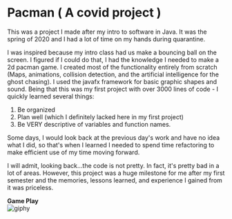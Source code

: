 <h1>Pacman ( A covid project ) </h1>

This was a project I made after my intro to software in Java. It was the spring of 2020 and I had a lot of time on my hands during quarantine.

I was inspired because my intro class had us make a bouncing ball on the screen. I figured if I could do that, I had the knowledge I needed to make a 2d pacman game.
I created most of the functionality entirely from scratch (Maps, animations, collision detection, and the artificial intelligence for the ghost chasing). I used the javafx framework for basic graphic shapes and sound.
Being that this was my first project with over 3000 lines of code - I quickly learned several things:
1) Be organized
2) Plan well (which I definitely lacked here in my first project)
3) Be VERY descriptive of variables and function names.

Some days, I would look back at the previous day's work and have no idea what I did, so that's when I learned I needed to spend time refactoring to make efficient use of my time moving forward.

I will admit, looking back...the code is not pretty. In fact, it's pretty bad in a lot of areas. However, this project was a huge milestone for me after my first semester and the memories, lessons learned, and experience I gained from it was priceless.

**Game Play**<br>
![giphy](https://github.com/gjones94/Pacman/assets/141204905/84fee407-83cc-40c0-8ecb-62b1d2b7212e)
